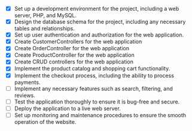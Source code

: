 - [X] Set up a development environment for the project, including a web server, PHP, and MySQL.
- [x] Design the database schema for the project, including any necessary tables and relationships.
- [X] Set up user authentication and authorization for the web application.
- [x] Create CustomerControllers for the web application
- [x] Create OrderController for the web application
- [x] Create ProductController for the web application
- [x] Create CRUD controllers for the web application
- [X] Implement the product catalog and shopping cart functionality.
- [X] Implement the checkout process, including the ability to process payments.
- [ ] Implement any necessary features such as search, filtering, and reviews.
- [ ] Test the application thoroughly to ensure it is bug-free and secure.
- [ ] Deploy the application to a live web server.
- [ ] Set up monitoring and maintenance procedures to ensure the smooth operation of the website.